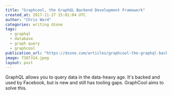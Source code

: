 ```yaml
---
title: "Graphcool, the GraphQL Backend Development Framework"
created_at: 2017-11-27 15:01:04 UTC
author: "Chris Ward"
categories: writing dzone
tags:
  - graphql
  - database
  - graph query
  - graphcool
publication_url: "https://dzone.com/articles/graphcool-the-graphql-backend-development-framewor"
image: 7307314.jpeg
layout: post
---
```

GraphQL allows you to query data in the data-heavy age. It's backed and used by Facebook, but is new and still has tooling gaps. GraphCool aims to solve this.


